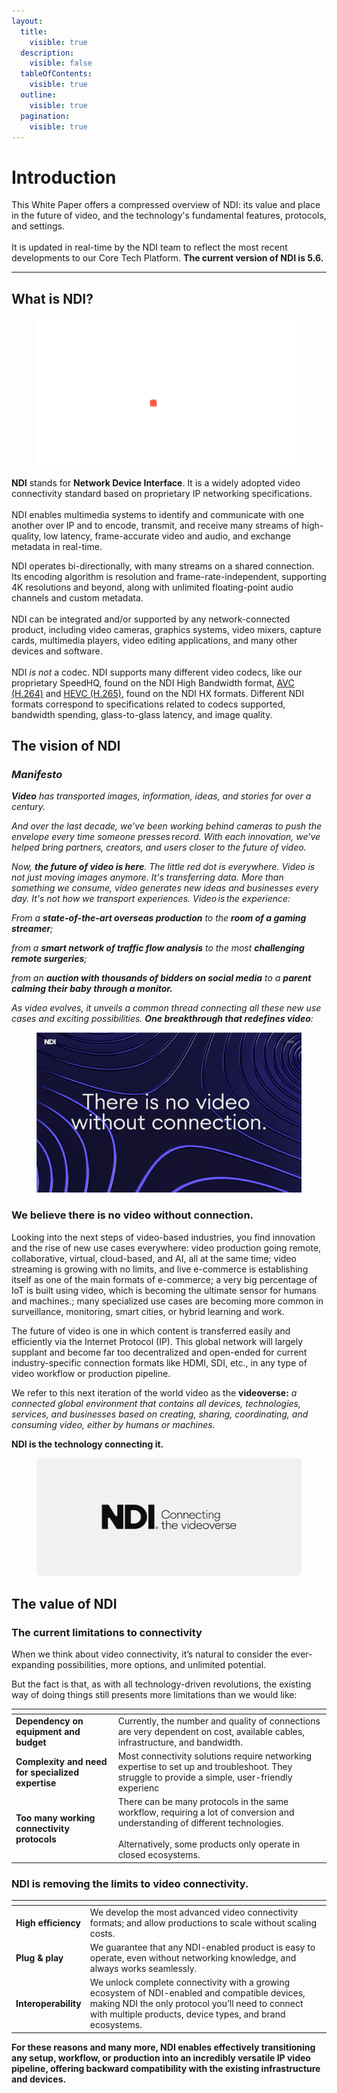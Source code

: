 ```yaml
---
layout:
  title:
    visible: true
  description:
    visible: false
  tableOfContents:
    visible: true
  outline:
    visible: true
  pagination:
    visible: true
---
```


# Introduction

This White Paper offers a compressed overview of NDI: its value and place in the future of video, and the technology's fundamental features, protocols, and settings.\
\
It is updated in real-time by the NDI team to reflect the most recent developments to our Core Tech Platform. **The current version of NDI is 5.6.**



***

## What is NDI?

<div align="center" data-full-width="false">

<figure><img src=".gitbook/assets/NDI Black Logo Alpha 720p.gif" alt="NDI logo animation"><figcaption></figcaption></figure>

</div>

**NDI** stands for **Network Device Interface**. It is a widely adopted video connectivity standard based on proprietary IP networking specifications.\
\
NDI enables multimedia systems to identify and communicate with one another over IP and to encode, transmit, and receive many streams of high-quality, low latency, frame-accurate video and audio, and exchange metadata in real-time.

NDI operates bi-directionally, with many streams on a shared connection. Its encoding algorithm is resolution and frame-rate-independent, supporting 4K resolutions and beyond, along with unlimited floating-point audio channels and custom metadata.\
\
NDI can be integrated and/or supported by any network-connected product, including video cameras, graphics systems, video mixers, capture cards, multimedia players, video editing applications, and many other devices and software.\
\
NDI _is not_ a codec. NDI supports many different video codecs, like our proprietary SpeedHQ, found on the NDI High Bandwidth format, [AVC (H.264)](https://en.wikipedia.org/wiki/Advanced\_Video\_Coding) and [HEVC (H.265)](https://en.wikipedia.org/wiki/High\_Efficiency\_Video\_Coding), found on the NDI HX formats. Different NDI formats correspond to specifications related to codecs supported, bandwidth spending, glass-to-glass latency, and image quality.

##

## The vision of NDI

### _**Manifesto**_

_**Video** has transported images, information, ideas, and stories for over a century._ &#x20;

_And over the last decade, we've been working behind cameras to push the envelope every time someone presses record. With each innovation, we've helped bring partners, creators, and users closer to the future of video._

_Now, **the future of video is here**. The little red dot is everywhere. Video is not just moving images anymore. It's transferring data. More than something we consume, video generates new ideas and businesses every day. It's not how we transport experiences. Video is the experience:_&#x20;

_From a **state-of-the-art overseas production** to the **room of a gaming streamer**;_&#x20;

_from a **smart network of traffic flow analysis** to the most **challenging remote surgeries**;_&#x20;

_from an **auction with thousands of bidders on social media** to a **parent calming their baby through a monitor.**_&#x20;

_As video evolves, it unveils a common thread connecting all these new use cases and exciting possibilities. **One breakthrough that redefines video**:_&#x20;

<figure><img src=".gitbook/assets/vision.jpg" alt="Branded visual showcasing the essence of NDI, our biggest belief: There is no video without connection."><figcaption></figcaption></figure>

### We believe **there is no video without connection**.  <a href="#the-videoverse" id="the-videoverse"></a>

Looking into the next steps of video-based industries, you find innovation and the rise of new use cases everywhere: video production going remote, collaborative, virtual, cloud-based, and AI, all at the same time; video streaming is growing with no limits, and live e-commerce is establishing itself as one of the main formats of e-commerce; a very big percentage of IoT is built using video, which is becoming the ultimate sensor for humans and machines.​; many specialized use cases are becoming more common in surveillance, monitoring, smart cities, or hybrid learning and work.

The future of video is one in which content is transferred easily and efficiently via the Internet Protocol (IP). This global network will largely supplant and become far too decentralized and open-ended for current industry-specific connection formats like HDMI, SDI, etc., in any type of video workflow or production pipeline.&#x20;

We refer to this next iteration of the world video as the **videoverse:** _a connected global environment that contains all devices, technologies, services, and businesses based on creating, sharing, coordinating, and consuming video, either by humans or machines.​_

**NDI is the technology connecting it.**



<div data-full-width="true">

<figure><img src=".gitbook/assets/image.png" alt=""><figcaption></figcaption></figure>

</div>

## The value of NDI

### The current limitations to connectivity <a href="#the-current-limitations" id="the-current-limitations"></a>

When we think about video connectivity, it’s natural to consider the ever-expanding possibilities, more options, and unlimited potential.

But the fact is that, as with all technology-driven revolutions, the existing way of doing things still presents more limitations than we would like:

<table data-view="cards"><thead><tr><th></th><th></th></tr></thead><tbody><tr><td><strong>Dependency on equipment and budget</strong></td><td>Currently, the number and quality of connections are very dependent on cost, available cables, infrastructure, and bandwidth.</td></tr><tr><td><strong>Complexity and need for specialized expertise</strong></td><td>Most connectivity solutions require networking expertise to set up and troubleshoot. They struggle to provide a simple, user-friendly experienc</td></tr><tr><td><strong>Too many working connectivity protocols</strong></td><td>There can be many protocols in the same workflow, requiring a lot of conversion and understanding of different technologies. <br><br>Alternatively, some products only operate in closed ecosystems.</td></tr></tbody></table>

### NDI is removing the limits to video connectivity.

<table data-view="cards"><thead><tr><th></th><th></th></tr></thead><tbody><tr><td><strong>High efficiency</strong></td><td>We develop the most advanced video connectivity formats; and allow productions to scale without scaling costs.</td></tr><tr><td><strong>Plug &#x26; play</strong></td><td>We guarantee that any NDI-enabled product is easy to operate, even without networking knowledge, and always works seamlessly.</td></tr><tr><td><strong>Interoperability</strong></td><td>We unlock complete connectivity with a growing ecosystem of NDI-enabled and compatible devices, making NDI the only protocol you’ll need to connect with multiple products, device types, and brand ecosystems.</td></tr></tbody></table>

**For these reasons and many more, NDI enables effectively transitioning any setup, workflow, or production into an incredibly versatile IP video pipeline, offering backward compatibility with the existing infrastructure and devices.**
